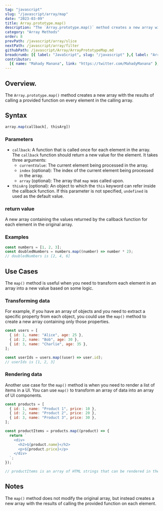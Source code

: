 ```yaml
---
tag: "javascript"
slug: "/javascript/array/map"
date: "2023-03-09"
title: Array.prototype.map()
description: "The `Array.prototype.map()` method creates a new array with the results of calling a provided function on every element in the calling array."
category: "Array Methods"
order: 8
prevPath: /javascript/array/slice
nextPath: /javascript/array/filter
githubPath: /javascript/Array/ArrayPrototypeMap.md
breadcrumb: [{ label: "JavaScript", slug: "/javascript" },{ label: "Array Methods", slug: "/javascript/array" }]
contributor:
  [{ name: "Mahady Manana", link: "https://twitter.com/MahadyManana" }, { name: "Haja", link: "https://twitter.com/Haja261M" }]
---
```


## Overview.

The `Array.prototype.map()` method creates a new array with the results of calling a provided function on every element in the calling array.



## Syntax

```javascript
array.map(callback[, thisArg])
```

### Parameters

- `callback`: A function that is called once for each element in the array. The `callback` function should return a new value for the element. It takes three arguments:
  - `currentValue`: The current element being processed in the array.
  - `index` (optional): The index of the current element being processed in the array.
  - `array` (optional): The array that `map` was called upon.
- `thisArg` (optional): An object to which the `this` keyword can refer inside the callback function. If this parameter is not specified, `undefined` is used as the default value.

### return value

A new array containing the values returned by the callback function for each element in the original array.

### Examples

```javascript
const numbers = [1, 2, 3];
const doubledNumbers = numbers.map((number) => number * 2);
// doubledNumbers is [2, 4, 6]
```

## Use Cases

The `map()` method is useful when you need to transform each element in an array into a new value based on some logic.

### Transforming data

For example, if you have an array of objects and you need to extract a specific property from each object, you could use the `map()` method to create a new array containing only those properties.

```javascript
const users = [
  { id: 1, name: "Alice", age: 25 },
  { id: 2, name: "Bob", age: 30 },
  { id: 3, name: "Charlie", age: 35 },
];

const userIds = users.map((user) => user.id);
// userIds is [1, 2, 3]
```

### Rendering data

Another use case for the `map()` method is when you need to render a list of items in a UI. You can use `map()` to transform an array of data into an array of UI components.

```javascript
const products = [
  { id: 1, name: "Product 1", price: 10 },
  { id: 2, name: "Product 2", price: 20 },
  { id: 3, name: "Product 3", price: 30 },
];

const productItems = products.map((product) => {
  return `
    <div>
      <h2>${product.name}</h2>
      <p>${product.price}</p>
    </div>
  `;
});

// productItems is an array of HTML strings that can be rendered in the UI
```

## Notes

The `map()` method does not modify the original array, but instead creates a new array with the results of calling the provided function on each element.

